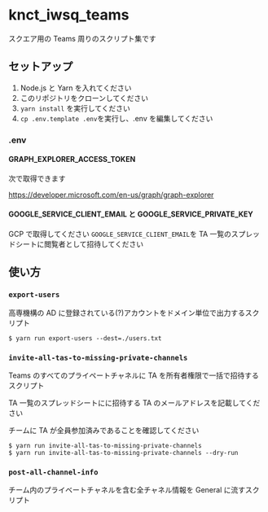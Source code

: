 # knct_iwsq_teams

スクエア用の Teams 周りのスクリプト集です

## セットアップ

1. Node.js と Yarn を入れてください
2. このリポジトリをクローンしてください
3. `yarn install` を実行してください
4. `cp .env.template .env`を実行し、.env を編集してください

### .env

#### GRAPH_EXPLORER_ACCESS_TOKEN

次で取得できます

https://developer.microsoft.com/en-us/graph/graph-explorer

#### GOOGLE_SERVICE_CLIENT_EMAIL と GOOGLE_SERVICE_PRIVATE_KEY

GCP で取得してください
`GOOGLE_SERVICE_CLIENT_EMAIL`を TA 一覧のスプレッドシートに閲覧者として招待してください

## 使い方

### `export-users`

高専機構の AD に登録されている(?)アカウントをドメイン単位で出力するスクリプト

```shell
$ yarn run export-users --dest=./users.txt
```

### `invite-all-tas-to-missing-private-channels`

Teams のすべてのプライペートチャネルに TA を所有者権限で一括で招待するスクリプト

TA 一覧のスプレッドシートにに招待する TA のメールアドレスを記載してください

チームに TA が全員参加済みであることを確認してください

```shell
$ yarn run invite-all-tas-to-missing-private-channels
$ yarn run invite-all-tas-to-missing-private-channels --dry-run
```

### `post-all-channel-info`

チーム内のプライベートチャネルを含む全チャネル情報を General に流すスクリプト
